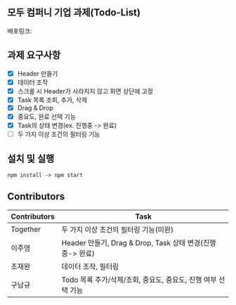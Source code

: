 ## 모두 컴퍼니 기업 과제(Todo-List)
배포링크: 

## 과제 요구사항
- [x] Header 만들기
- [x] 데이터 조작
- [x] 스크롤 시 Header가 사라지지 않고 화면 상단에 고정
- [x] Task 목록 조회, 추가, 삭제
- [x] Drag & Drop 
- [x] 중요도, 완료 선택 기능
- [x] Task의 상태 변경(ex. 진행중 -> 완료)
- [ ] 두 가지 이상 조건의 필터링 기능

## 설치 및 실행
`npm install -> npm start` 

## Contributors
| Contributors | Task                               |
| ----------- | ---------------------------------- |
| Together    | 두 가지 이상 조건의 필터링 기능(미완) |
| 이주영      | Header 만들기, Drag & Drop, Task 상태 변경(진행중-> 완료) |
| 조재완      | 데이터 조작, 필터링 |
| 구남규      | Todo 목록 추가/삭제/조회, 중요도, 중요도, 진행 여부 선택 기능 |


